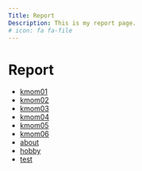 ```yaml
---
Title: Report
Description: This is my report page.
# icon: fa fa-file
---
```


Report
==========================

* [kmom01](report/kmom01)
* [kmom02](report/kmom02)
* [kmom03](report/kmom03)
* [kmom04](report/kmom04)
* [kmom05](report/kmom05)
* [kmom06](report/kmom06)
* [about](report/about)
* [hobby](report/hobby)
* [test](report/test)

